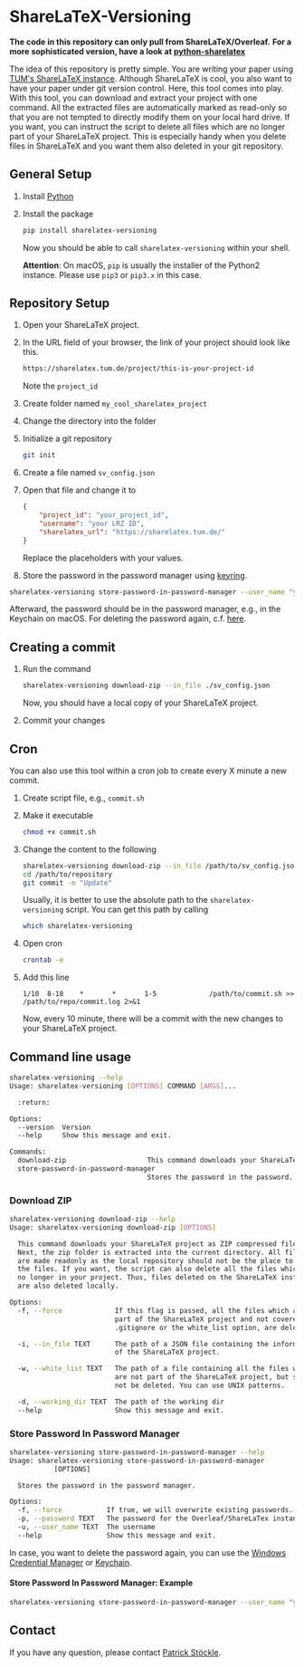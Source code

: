 <!--
Copyright © Patrick Stoeckle 2020 - 2022

Licensed under the Apache License License 2.0

Authors: Patrick Stoeckle, Patrick Stöckle

SPDX-FileCopyrightText: 2020 Patrick Stoeckle

SPDX-License-Identifier: Apache-2.0
-->

# ShareLaTeX-Versioning

**The code in this repository can only pull from ShareLaTeX/Overleaf.**
**For a more sophisticated version, have a look at [python-sharelatex](https://gitlab.inria.fr/sed-rennes/sharelatex/python-sharelatex)**

The idea of this repository is pretty simple.
You are writing your paper using [TUM's ShareLaTeX instance](https://sharelatex.tum.de).
Although ShareLaTeX is cool, you also want to have your paper under git version control.
Here, this tool comes into play.
With this tool, you can download and extract your project with one command.
All the extracted files are automatically marked as read-only so that you are not tempted to directly modify them on your local hard drive.
If you want, you can instruct the script to delete all files which are no longer part of your ShareLaTeX project.
This is especially handy when you delete files in ShareLaTeX and you want them also deleted in your git repository.

## General Setup

1. Install [Python](https://www.python.org/downloads/)
2. Install the package

    ```bash
    pip install sharelatex-versioning
    ```

    Now you should be able to call `sharelatex-versioning` within your shell.

    **Attention**: On macOS, `pip` is usually the installer of the Python2 instance.
    Please use `pip3` or `pip3.x` in this case.

## Repository Setup

1. Open your ShareLaTeX project.
5. In the URL field of your browser, the link of your project should look like this.

    ```bash
   https://sharelatex.tum.de/project/this-is-your-project-id
    ```

   Note the `project_id`
6. Create folder named `my_cool_sharelatex_project`
7. Change the directory into the folder
8. Initialize a git repository

    ```bash
    git init
    ```

9. Create a file named `sv_config.json`
10. Open that file and change it to

    ```json
    {
        "project_id": "your_project_id",
        "username": "your LRZ ID",
        "sharelatex_url": "https://sharelatex.tum.de/"
    }
    ```

    Replace the placeholders with your values.
11. Store the password in the password manager using [keyring](https://pypi.org/project/keyring/).

   ```bash
   sharelatex-versioning store-password-in-password-manager --user_name "your LRZ ID" --password "your password"
   ```

   Afterward, the password should be in the password manager, e.g., in the Keychain on macOS.
   For deleting the password again, c.f. [here](#store-password-in-password-manager).

## Creating a commit

1. Run the command

    ```bash
    sharelatex-versioning download-zip --in_file ./sv_config.json
    ```

    Now, you should have a local copy of your ShareLaTeX project.
3. Commit your changes

## Cron

You can also use this tool within a cron job to create every X minute a new commit.

1. Create script file, e.g., `commit.sh`
2. Make it executable

    ```bash
    chmod +x commit.sh
    ```

3. Change the content to the following

    ```bash
    sharelatex-versioning download-zip --in_file /path/to/sv_config.json --working_dir /path/to/repository
    cd /path/to/repository
    git commit -m "Update"
    ```

   Usually, it is better to use the absolute path to the `sharelatex-versioning` script.
   You can get this path by calling

   ```bash
   which sharelatex-versioning
   ```

4. Open cron

    ```bash
    crontab -e
    ```

5. Add this line

   ```cron
   1/10  8-18    *       *       1-5             /path/to/commit.sh >> /path/to/repo/commit.log 2>&1
   ```

    Now, every 10 minute, there will be a commit with the new changes to your ShareLaTeX project.

## Command line usage

```bash
sharelatex-versioning --help
Usage: sharelatex-versioning [OPTIONS] COMMAND [ARGS]...

  :return:

Options:
  --version  Version
  --help     Show this message and exit.

Commands:
  download-zip                    This command downloads your ShareLaTeX...
  store-password-in-password-manager
                                  Stores the password in the password...
```

### Download ZIP

```bash
sharelatex-versioning download-zip --help
Usage: sharelatex-versioning download-zip [OPTIONS]

  This command downloads your ShareLaTeX project as ZIP compressed file.
  Next, the zip folder is extracted into the current directory. All files
  are made readonly as the local repository should not be the place to edit
  the files. If you want, the script can also delete all the files which are
  no longer in your project. Thus, files deleted on the ShareLaTeX instance
  are also deleted locally.

Options:
  -f, --force             If this flag is passed, all the files which are not
                          part of the ShareLaTeX project and not covered by
                          .gitignore or the white_list option, are deleted.

  -i, --in_file TEXT      The path of a JSON file containing the information
                          of the ShareLaTeX project.

  -w, --white_list TEXT   The path of a file containing all the files which
                          are not part of the ShareLaTeX project, but should
                          not be deleted. You can use UNIX patterns.

  -d, --working_dir TEXT  The path of the working dir
  --help                  Show this message and exit.
```

### Store Password In Password Manager

```bash
sharelatex-versioning store-password-in-password-manager --help
Usage: sharelatex-versioning store-password-in-password-manager
           [OPTIONS]

  Stores the password in the password manager.

Options:
  -f, --force           If true, we will overwrite existing passwords.
  -p, --password TEXT   The password for the Overleaf/ShareLaTex instance.
  -u, --user_name TEXT  The username
  --help                Show this message and exit.
```

In case, you want to delete the password again, you can use the [Windows Credential Manager](https://kb.intermedia.net/Article/44527) or [Keychain](https://www.wikihow.com/Delete-Saved-Passwords-from-the-iCloud-Keychain-on-macOS).

#### Store Password In Password Manager: Example

```bash
sharelatex-versioning store-password-in-password-manager --user_name "your LRZ ID" --password "your password"
```

## Contact

If you have any question, please contact [Patrick Stöckle](mailto:patrick.stoeckle@posteo.de).
